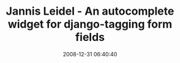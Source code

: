 ---
date: 2008-12-31 06:40:40
link:
  source: delicious
  source_url: https://del.icio.us/roytang
  text: Jannis Leidel - An autocomplete widget for django-tagging form fields
  url: http://jannisleidel.com/2008/11/autocomplete-widget-for-django-tagging-form-fields/
slug: jannis-leidel-an-autocomplete-widget-for-django-tagging-form-fields
source: delicious
tags:
- javascript
- django
- tagging
title: Jannis Leidel - An autocomplete widget for django-tagging form fields
---